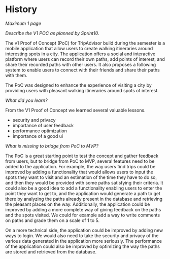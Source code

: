# History

*Maximum 1 page*

*Describe the V1 POC as planned by Sprint10.*

The v1 Proof of Concept (PoC) for TripAdvisor build during the semester is a mobile application that 
allow users to create walking itineraries around interesting spots in a city. The application offers 
a social and interactive platform where users can record their own paths, add points of interest, 
and share their recorded paths with other users. It also proposes a following system to enable users 
to connect with their friends and share their paths with them.

The PoC was designed to enhance the experience of visiting a city by providing users with pleasant 
walking itineraries around spots of interest.


*What did you learn?*

From the V1 Proof of Concept we learned several valuable lessons.
- security and privacy
- importance of user feedback
- performance optimization
- importance of a good ui


*What is missing to bridge from PoC to MVP?*

The PoC is a great starting point to test the concept and gather feedback from users, but to bridge
from PoC to MVP, several features need to be added to the application. For example, the way users
find trips could be improved by adding a functionality that would allows users to input the spots
they want to visit and an estimation of the time they have to do so, and then they would be 
provided with some paths satisfying their criteria. It could also be a good idea to add a 
functionality enabling users to enter the point they want to get to, and the application would
generate a path to get there by analyzing the paths already present in the database and retrieving
the pleasant places on the way. Additionally, the application could be improved by adding a more 
complete way of giving feedback on the paths and the spots visited. We could for example add a way
to write comments on paths and grade them on a scale of 1 to 5.

On a more technical side, the application could be improved by adding new ways to login. We would
also need to take the security and privacy of the various data generated in the application more
seriously. The performance of the application could also be improved by optimizing the way the
paths are stored and retrieved from the database.




